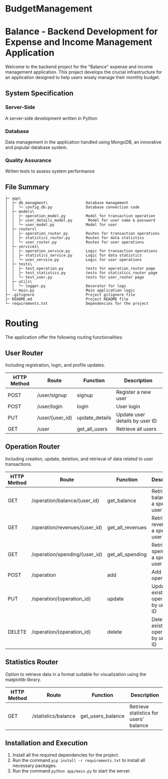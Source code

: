 # BudgetManagement
# Balance - Backend Development for Expense and Income Management Application

Welcome to the backend project for the "Balance" expense and income management application. This project develops the crucial infrastructure for an application designed to help users wisely manage their monthly budget.

## System Specification

### Server-Side
A server-side development written in Python

### Database
Data management in the application handled using MongoDB, an innovative and popular database system.

### Quality Assurance
Writen tests to assess system performance

## File Summary
    
    ├─ app\                             
    │  ├─ db_managment\                 Database management
    │  │  └─ config_db.py               Database connection code
    │  ├─ models\                       
    │  │  ├─ operation_model.py         Model for transaction operation
    │  │  ├─ user_details_model.py       Model for user name & password
    │  │  └─ user_model.py              Model for user
    │  ├─ routers\                      
    │  │  ├─ operation_router.py        Routes for transaction operations
    │  │  ├─ statistics_router.py       Routes for data statistics
    │  │  └─ user_router.py             Routes for user operations
    │  ├─ services\                     
    │  │  ├─ operation_service.py       Logic for transaction operations
    │  │  ├─ statistics_service.py      Logic for data statistics
    │  │  └─ user_service.py            Logic for user operations
    │  ├─ tests\                           
    │  │  ├─ test_operation.py          tests for operation_router page
    │  │  ├─ test_statistics.py         tests for statistics_router page
    │  │  └─ test_user.py               tests for user_router page
    │  ├─ utils\                           
    │  │  └─ logger.py                  Decorator for logs
    │  └─ main.py                       Main application logic
    ├─ .gitignore                       Project gitignore file  
    ├─ README.md                        Project README file
    └─ requirements.txt                 Dependencies for the project
        

# Routing
The application offer the following routing functionalities:

## User Router
Including registration, login, and profile updates.


| HTTP Method | Route           | Function          | Description                              |
|-------------|-----------------|-------------------|------------------------------------------|
| POST        | /user/signup    | signup            | Register a new user                      |
| POST        | /user/login     | login             | User login                               |
| PUT         | /user/{user_id} | update_details    | Update user details by user ID           |
| GET         | /user           | get_all_users     | Retrieve all users                       |


## Operation Router
Including creation, update, deletion, and retrieval of data related to user transactions.


| HTTP Method | Route                         | Function         | Description                                  |
|-------------|-------------------------------|------------------|----------------------------------------------|
| GET         | /operation/balance/{user_id}  | get_balance      | Retrieve balance of a specific user          |
| GET         | /operation/revenues/{user_id} | get_all_revenues | Retrieve all revenues of a specific user     |
| GET         | /operation/spending/{user_id} | get_all_spending | Retrieve all spending of a specific user     |
| POST        | /operation                    | add              | Add a new operation                          |
| PUT         | /operation/{operation_id}     | update           | Update an existing operation by unique ID    |
| DELETE      | /operation/{operation_id}     | delete           | Delete an existing operation by unique ID    |

## Statistics Router
 Option to retrieve data in a format suitable for visualization using the matplotlib library.


| HTTP Method | Route                         | Function          | Description                                      |
|-------------|-------------------------------|-------------------|--------------------------------------------------|
| GET         | /statistics/balance           | get_users_balance | Retrieve statistics for users' balance           |

## Installation and Execution

1. Install all the required dependencies for the project.
2. Run the command `pip install -r requirements.txt` to install all necessary packages.
3. Run the command `python app/main.py` to start the server.
